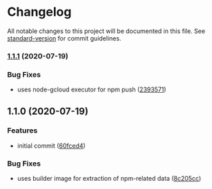 # Changelog

All notable changes to this project will be documented in this file. See [standard-version](https://github.com/conventional-changelog/standard-version) for commit guidelines.

### [1.1.1](https://github.com/figedi/metering/compare/v1.1.0...v1.1.1) (2020-07-19)


### Bug Fixes

* uses node-gcloud executor for npm push ([2393571](https://github.com/figedi/metering/commit/23935710a3ff082c02c96e59e3a0a41662ae2682))

## 1.1.0 (2020-07-19)


### Features

* initial commit ([60fced4](https://github.com/figedi/metering/commit/60fced4f34ec0215802163810aa86bac8ec83c13))


### Bug Fixes

* uses builder image for extraction of npm-related data ([8c205cc](https://github.com/figedi/metering/commit/8c205cc077366aa2ba9edb46296be35832d9474c))
